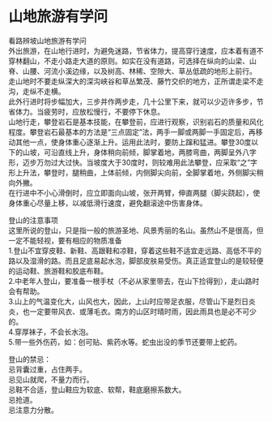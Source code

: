 # 山地旅游有学问  

看路辨坡山地旅游有学问  
外出旅游，在山地行进时，为避免迷路，节省体力，提高穿行速度，应本着有道不穿林翻山，不走小路走大道的原则。如实在没有道路，可选择在纵向的山梁、山脊、山腰、河流小溪边缘，以及树高、林稀、空隙大、草丛低疏的地形上前行。  
走山地时不要走纵深大的深沟峡谷和草丛繁茂、藤竹交织的地方，正所谓走梁不走沟，走纵不走横。  
此外行进时将步幅加大，三步并作两步走，几十公里下来，就可以少迈许多步，节省体力。当疲劳时，应放松慢行，不要停下休息。  
山地行走，攀登岩石是基本技能，在攀登前，应进行观察，识别岩石的质量和风化程度。攀登岩石最基本的方法是“三点固定”法，两手一脚或两脚一手固定后，再移动其他一点，使身体重心逐渐上升。运用此法时，要防上蹿和猛进。攀登30度以下的山坡，可沿直线上升，身体稍向前倾，脚掌着地，两膝弯曲，两脚呈外八字形，迈步万勿过大过快。当坡度大于30度时，则较难用此法攀登，应采取“之”字形上升法，攀登时，腿稍曲，上体前倾，内侧脚尖向前，全脚掌着地，外侧脚尖稍向外撇。  
在行进中不小心滑倒时，应立即面向山坡，张开两臂，伸直两腿（脚尖跷起），使身体重心尽量上移，以减低滑行速度，避免翻滚途中伤害身体。  

登山的注意事项  
这里所说的登山，只是指一般的旅游圣地、风景秀丽的名山。虽然山不是很高，但一定不能轻视，要有相应的物质准备  
1.登山不宜穿皮鞋、新鞋、高跟鞋和凉鞋，穿着这些鞋不适宜走远路、高低不平的路以及湿滑的路。而且足底易起水泡，脚部皮肤易受伤。真正适宜登山的是较轻便的运动鞋、旅游鞋和胶底布鞋。  
2.中老年人登山，要准备一根手杖（不必从家里带去，在山下捡得到），走山路时会有帮助。  
3.山上的气温变化大，山风也大，因此，上山时应带足衣服，尽管山下是烈日炎炎，也一定要带风衣、或薄毛衣。南方的山区时晴时雨，因此雨具也是必不可少的。  
4.穿厚袜子，不会长水泡。  
5.带一些外伤药，如：创可贴、紫药水等。蛇虫出没的季节还要带上蛇药。  

登山的禁忌：  
忌背囊过重，占住两手。  
忌见山就爬，不量力而行。  
忌鞋不合适，登山鞋应为软底、软帮，鞋底磨擦系数大。  
忌抢道。  
忌注意力分散。  

